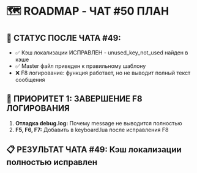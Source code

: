 # 🗺️ ROADMAP - ЧАТ #50 ПЛАН

## 📍 СТАТУС ПОСЛЕ ЧАТА #49:
- ✅ Кэш локализации ИСПРАВЛЕН - unused_key_not_used найден в кэше
- ✅ Master файл приведен к правильному шаблону
- ❌ F8 логирование: функция работает, но не выводит полный текст сообщения

## 🎯 ПРИОРИТЕТ 1: ЗАВЕРШЕНИЕ F8 ЛОГИРОВАНИЯ  
1. **Отладка debug.log:** Почему message не выводится полностью
2. **F5, F6, F7:** Добавить в keyboard.lua после исправления F8

## 📋 РЕЗУЛЬТАТ ЧАТА #49: Кэш локализации полностью исправлен
